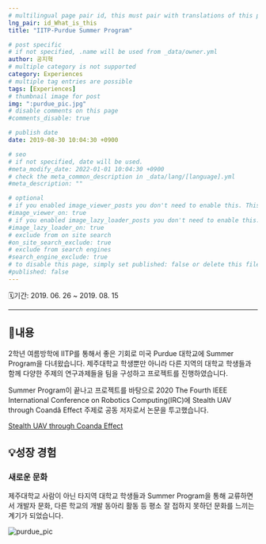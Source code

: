 ```yaml
---
# multilingual page pair id, this must pair with translations of this page. (This name must be unique)
lng_pair: id_What_is_this
title: "IITP-Purdue Summer Program"

# post specific
# if not specified, .name will be used from _data/owner.yml
author: 공지혁
# multiple category is not supported
category: Experiences
# multiple tag entries are possible
tags: [Experiences]
# thumbnail image for post
img: ":purdue_pic.jpg"
# disable comments on this page
#comments_disable: true

# publish date
date: 2019-08-30 10:04:30 +0900

# seo
# if not specified, date will be used.
#meta_modify_date: 2022-01-01 10:04:30 +0900
# check the meta_common_description in _data/lang/[language].yml
#meta_description: ""

# optional
# if you enabled image_viewer_posts you don't need to enable this. This is only if image_viewer_posts = false
#image_viewer_on: true
# if you enabled image_lazy_loader_posts you don't need to enable this. This is only if image_lazy_loader_posts = false
#image_lazy_loader_on: true
# exclude from on site search
#on_site_search_exclude: true
# exclude from search engines
#search_engine_exclude: true
# to disable this page, simply set published: false or delete this file
#published: false
---
```


🗓️기간: 2019. 06. 26 ~ 2019. 08. 15

---

## 📜내용
2학년 여름방학에 IITP를 통해서 좋은 기회로 미국 Purdue 대학교에 Summer Program을 다녀왔습니다. 
제주대학교 학생뿐만 아니라 다른 지역의 대학교 학생들과 함께 다양한 주제의 연구과제들을 팀을 구성하고 프로젝트를 진행하였습니다.

Summer Program이 끝나고 프로젝트를 바탕으로 2020 The Fourth IEEE International Conference on Robotics Computing(IRC)에 Stealth UAV through Coandă Effect 주제로 공동 저자로서 논문을 투고했습니다.

[Stealth UAV through Coanda Effect](https://arxiv.org/abs/2005.14629)
## 💡성장 경험
### 새로운 문화
제주대학교 사람이 아닌 타지역 대학교 학생들과 Summer Program을 통해 교류하면서 개발자 문화, 다른 학교의 개발 동아리 활동 등 평소 잘 접하지 못하던 문화를 느끼는 계기가 되었습니다.

![purdue_pic](https://user-images.githubusercontent.com/47727212/164424169-7ddc8ca1-e6c2-46da-ae53-33bbdf7ff5a0.jpg)